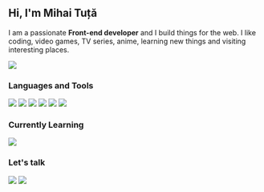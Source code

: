 ## Hi, I'm Mihai Tuță 
I am a passionate **Front-end developer** and I build things for the web. I like coding, video games, TV series, anime, learning new things and visiting interesting places.

[<img src="https://img.shields.io/badge/portfolio-0A0A0A?style=for-the-badge&logo=dev.to&logoColor=white">][portfolio] 

### Languages and Tools
<img src="https://img.shields.io/badge/HTML5-E34F26?style=for-the-badge&logo=html5&logoColor=white"> <img src="https://img.shields.io/badge/CSS3-1572B6?style=for-the-badge&logo=css3&logoColor=white"> <img src="https://img.shields.io/badge/JavaScript-323330?style=for-the-badge&logo=javascript&logoColor=F7DF1E"> <img src="https://img.shields.io/badge/Sass-CC6699?style=for-the-badge&logo=sass&logoColor=white"> <img src="https://img.shields.io/badge/Vue.js-35495E?style=for-the-badge&logo=vue.js&logoColor=4FC08D"> <img src="https://img.shields.io/badge/Bootstrap-563D7C?style=for-the-badge&logo=bootstrap&logoColor=white">

### Currently Learning
<img src="https://img.shields.io/badge/React-20232A?style=for-the-badge&logo=react&logoColor=61DAFB">

### Let's talk
[<img src="https://img.shields.io/badge/Gmail-D14836?style=for-the-badge&logo=gmail&logoColor=white">][mail] 
[<img src="https://img.shields.io/badge/LinkedIn-0077B5?style=for-the-badge&logo=linkedin&logoColor=white">][linkedin] 

[mail]: mailto:tutamihai@gmail.com
[portfolio]: https://mihaituta.netlify.app/
[linkedin]: https://www.linkedin.com/in/mihai-tuta/
